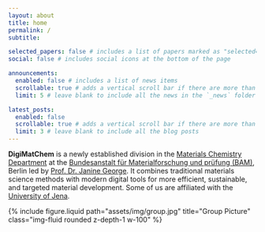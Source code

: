 ```yaml
---
layout: about
title: home
permalink: /
subtitle:

selected_papers: false # includes a list of papers marked as "selected={true}"
social: false # includes social icons at the bottom of the page

announcements:
  enabled: false # includes a list of news items
  scrollable: true # adds a vertical scroll bar if there are more than 3 news items
  limit: 5 # leave blank to include all the news in the `_news` folder

latest_posts:
  enabled: false
  scrollable: true # adds a vertical scroll bar if there are more than 3 new posts items
  limit: 3 # leave blank to include all the blog posts
---
```


**DigiMatChem** is a newly established division in the <a href='https://www.bam.de/Navigation/DE/Ueber-die-BAM/Organisation/Praesident/Abteilung-6/abteilung-6.html'>Materials Chemistry Department</a> at the <a href='https://www.bam.de/Navigation/EN/Home/home.html'>Bundesanstalt für Materialforschung und prüfung (BAM)</a>, Berlin led by <a href='https://www.bam.de/Navigation/DE/Ueber-die-BAM/Organisation/Praesident/Abteilung-6/fachbereich-66/fachbereich66.html'>Prof. Dr. Janine George</a>. It combines traditional materials science methods with modern digital tools for more efficient, sustainable, and targeted material development. Some of us are affiliated with the <a href='https://www.physik.uni-jena.de/en/19855/institute-of-condensed-matter-theory-and-optics'>University of Jena</a>.

<div class="row">
  <div class="col-12 mt-3 mt-md-0">
    {% include figure.liquid path="assets/img/group.jpg" title="Group Picture" class="img-fluid rounded z-depth-1 w-100" %}
  </div>
</div>
